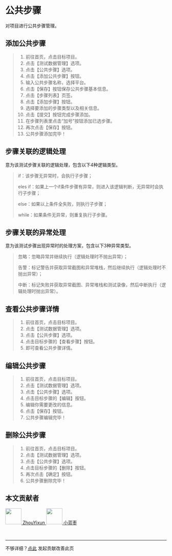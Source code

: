 # 公共步骤
对项目进行公共步骤管理。

## 添加公共步骤

> 1. 前往首页，点击目标项目。
> 2. 点击【测试数据管理】选项。
> 3. 点击【公共步骤】选项。
> 4. 点击【添加公共步骤】按钮。
> 5. 输入公共步骤名称，选择平台。
> 6. 点击【保存】按钮保存公共步骤基本信息。
> 7. 点击【步骤列表】页签。
> 8. 点击【添加步骤】按钮。
> 9. 选择要添加的步骤类型以及相关信息。
> 10. 点击【提交】按钮完成步骤添加。
> 11. 在步骤列表里点击“加号”按钮添加已选步骤。
> 12. 再次点击【保存】按钮。
> 13. 公共步骤添加完毕！

## 步骤关联的逻辑处理
意为该测试步骤关联的逻辑处理，包含以下4种逻辑类型。

> if：该步骤无异常时，会执行子步骤；
> 
> eles if：如果上一个if条件步骤有异常，则进入该逻辑判断，无异常时会执行子步骤；
> 
> else：如果以上条件全失败，则执行子步骤；
> 
> while：如果条件无异常，则重复执行子步骤。

## 步骤关联的异常处理
意为该测试步骤出现异常时的处理方案，包含以下3种异常类型。

> 忽略：忽略异常并继续执行（逻辑处理时不抛出异常）；
> 
> 告警：标记警告并获取异常截图和异常堆栈，然后继续执行（逻辑处理时不抛出异常）；
> 
> 中断：标记失败并获取异常截图、异常堆栈和测试录像，然后中断执行（逻辑处理时抛出异常）。

## 查看公共步骤详情

> 1. 前往首页，点击目标项目。
> 2. 点击【测试数据管理】选项。
> 3. 点击【公共步骤】选项。
> 4. 点击目标步骤的【查看步骤】按钮。
> 5. 即可查看公共步骤详情。

## 编辑公共步骤

> 1. 前往首页，点击目标项目。
> 2. 点击【测试数据管理】选项。
> 3. 点击【公共步骤】选项。
> 4. 点击目标步骤的【编辑】按钮。
> 5. 编辑你需要更改的信息。
> 6. 点击【保存】按钮。
> 7. 公共步骤编辑完毕！

## 删除公共步骤

> 1. 前往首页，点击目标项目。
> 2. 点击【测试数据管理】选项。
> 3. 点击【公共步骤】选项。
> 4. 点击目标步骤的【删除】按钮。
> 5. 再次点击【确定】按钮。
> 6. 公共步骤删除完毕！

## 本文贡献者
<div class="cont">
<a href="https://gitee.com/ZhouYixun" target="_blank">
<img src="https://portrait.gitee.com/uploads/avatars/user/2698/8096045_ZhouYixun_1645499109.png!avatar100" width="50"/>
<span>ZhouYixun</span>
</a>
<a href="https://gitee.com/xlanzao" target="_blank">
<img src="https://portrait.gitee.com/uploads/avatars/user/3670/11010724_xlanzao_1653205908.png!avatar100" width="50"/>
<span>小蓝枣</span>
</a>
</div>


&nbsp;
&nbsp;
***
不够详细？[点此](https://github.com/SonicCloudOrg/sonic-offical-website/edit/main/src/markdown/doc/doc-pub.md) 发起贡献改善此页